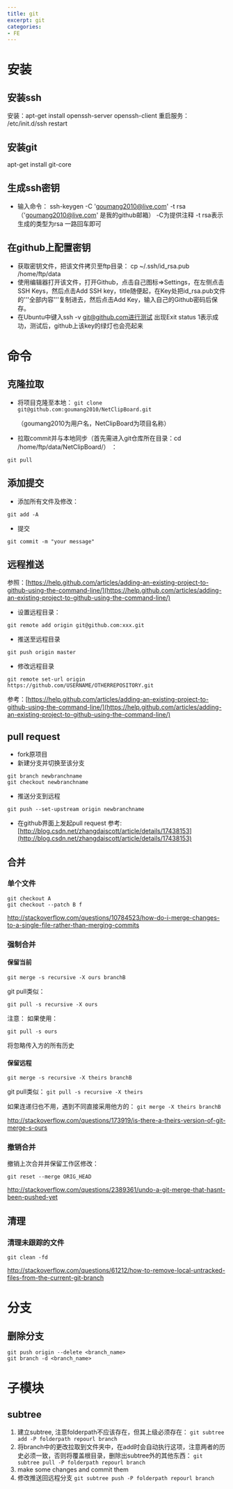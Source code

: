 ```yaml
---
title: git
excerpt: git
categories: 
- FE
---
```



# 安装
## 安装ssh
安装：apt-get install openssh-server openssh-client
重启服务： /etc/init.d/ssh restart

## 安装git
apt-get install git-core

## 生成ssh密钥
- 输入命令： ssh-keygen -C 'goumang2010@live.com' -t rsa
（'goumang2010@live.com' 是我的github邮箱）
-C为提供注释 -t rsa表示生成的类型为rsa
一路回车即可

## 在github上配置密钥
- 获取密钥文件，把该文件拷贝至ftp目录： cp ~/.ssh/id_rsa.pub /home/ftp/data
- 使用编辑器打开该文件，打开Github，点击自己图标=>Settings，在左侧点击 SSH Keys，然后点击Add SSH key，title随便起，在Key处把id_rsa.pub文件的'''全部内容'''复制进去，然后点击Add Key，输入自己的Github密码后保存。
- 在Ubuntu中键入ssh -v git@github.com进行测试  出现Exit status 1表示成功，测试后，github上该key的绿灯也会亮起来

# 命令


## 克隆拉取
* 将项目克隆至本地：
```git clone git@github.com:goumang2010/NetClipBoard.git```

  （goumang2010为用户名，NetClipBoard为项目名称）
* 拉取commit并与本地同步（首先需进入git仓库所在目录：cd /home/ftp/data/NetClipBoard/） ：

```git pull```

## 添加提交
* 添加所有文件及修改：
```
git add -A
```
* 提交
```
git commit -m "your message"
```

## 远程推送
参照：[https://help.github.com/articles/adding-an-existing-project-to-github-using-the-command-line/](https://help.github.com/articles/adding-an-existing-project-to-github-using-the-command-line/)
* 设置远程目录：

```git remote add origin git@github.com:xxx.git```

* 推送至远程目录

```git push origin master```

* 修改远程目录

```git remote set-url origin https://github.com/USERNAME/OTHERREPOSITORY.git```

参考：[https://help.github.com/articles/adding-an-existing-project-to-github-using-the-command-line/](https://help.github.com/articles/adding-an-existing-project-to-github-using-the-command-line/)

## pull request
- fork原项目
- 新建分支并切换至该分支<br />

```
git branch newbranchname
git checkout newbranchname
```

- 推送分支到远程 

```git push --set-upstream origin newbranchname```

- 在github界面上发起pull request
参考:[http://blog.csdn.net/zhangdaiscott/article/details/17438153](http://blog.csdn.net/zhangdaiscott/article/details/17438153)

## 合并
### 单个文件

```
git checkout A
git checkout --patch B f
```

http://stackoverflow.com/questions/10784523/how-do-i-merge-changes-to-a-single-file-rather-than-merging-commits

### 强制合并
#### 保留当前

```git merge -s recursive -X ours branchB```

git pull类似：

```git pull -s recursive -X ours```

注意： 如果使用：

```git pull -s ours```

将忽略传入方的所有历史

#### 保留远程

```git merge -s recursive -X theirs branchB```

git pull类似：
```git pull -s recursive -X theirs```

如果连递归也不用，遇到不同直接采用他方的： ```git merge -X theirs branchB```

http://stackoverflow.com/questions/173919/is-there-a-theirs-version-of-git-merge-s-ours

### 撤销合并
撤销上次合并并保留工作区修改：

```git reset --merge ORIG_HEAD```

http://stackoverflow.com/questions/2389361/undo-a-git-merge-that-hasnt-been-pushed-yet

## 清理 
### 清理未跟踪的文件

```git clean -fd```

http://stackoverflow.com/questions/61212/how-to-remove-local-untracked-files-from-the-current-git-branch

# 分支
## 删除分支
```
git push origin --delete <branch_name>
git branch -d <branch_name>
```

# 子模块
## subtree
1. 建立subtree, 注意folderpath不应该存在，但其上级必须存在：
```git subtree add -P folderpath repourl branch```
2. 将branch中的更改拉取到文件夹中，在add时会自动执行这项，注意两者的历史必须一致，否则将覆盖根目录，删除出subtree外的其他东西：
```git subtree pull -P folderpath repourl branch```
3. make some changes and commit them
4. 修改推送回远程分支
```git subtree push -P folderpath repourl branch```
